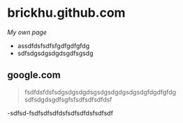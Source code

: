 brickhu.github.com
==================

*My own page*
- assdfdsfsdfsfgdfgdfgfdg
- sdfsdgsdgsdgdsgdfsgsdg

## google.com
> fsdfdsfdsfsdgsdgsdgdsgsdgsdgdgsdgsdgfdgdfgfdg
  sdfsdgdsgdfsgfsfsdfsdfsdfdsf

-sdfsd-fsdfsdfsdfdsfsdfsdfdsfsdfsdf
